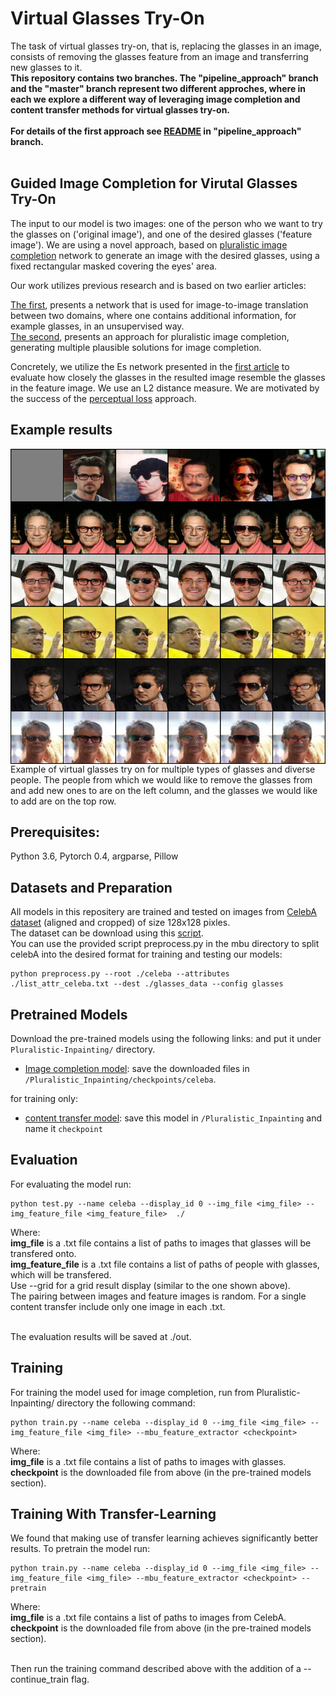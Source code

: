 
# Virtual Glasses Try-On

The task of virtual glasses try-on, that is, replacing the glasses in an image, consists of removing the glasses feature from an image and transferring new glasses to it. 
<br> <b> This repository contains two branches. The "pipeline_approach" branch and the "master" branch represent two different approches, where in each we explore a different way of leveraging image completion and content transfer methods for virtual glasses try-on.</b>
<br>
<br>
<b>For details of the first approach see [README](https://github.com/ShlomoLibo/Pluralistic-Inpainting/blob/pipeline_approach/README.md) in "pipeline_approach" branch.</b>
<br>
<br>
## Guided Image Completion for Virutal Glasses Try-On
The input to our model is two images: one of the person who we want to try the glasses on ('original image'), and one of the desired glasses ('feature image'). 
We are using a novel approach, based on [pluralistic image completion](https://github.com/lyndonzheng/Pluralistic-Inpainting) network  to generate an image with the desired glasses, using a fixed rectangular masked covering the eyes' area. 

Our work utilizes previous research and is based on two earlier articles:

[The first](https://github.com/rmokady/mbu-content-tansfer), presents a network that is used for image-to-image translation between two domains, where one contains additional information, for example glasses, in an unsupervised way.
<br>
[The second](https://github.com/lyndonzheng/Pluralistic-Inpainting), presents an approach for pluralistic image completion, generating multiple plausible solutions for image completion. 

Concretely, we utilize the Es network presented in the [first article](https://github.com/rmokady/mbu-content-tansfer) to evaluate how closely the glasses in the resulted image resemble the glasses in the feature image. We use an L2 distance measure.
We are motivated by the success of the [perceptual loss](http://svl.stanford.edu/assets/papers/JohnsonECCV16.pdf) approach.



## Example results

<img src='final_results.png' align="center">
Example of virtual glasses try on for multiple types of glasses and diverse people. The people from which we would like to remove the glasses from and add new ones to are on the left column, and the glasses we would like to add are on the top row.

## Prerequisites:
Python 3.6, Pytorch 0.4, argparse, Pillow

## Datasets and Preparation
All models in this repositery are trained and tested on images from [CelebA dataset](http://mmlab.ie.cuhk.edu.hk/projects/CelebA.html) (aligned and cropped) of size 128x128 pixles.
<br>
The dataset can be download using this [script](https://gist.github.com/charlesreid1/4f3d676b33b95fce83af08e4ec261822).
<br>
You can use the provided script preprocess.py in the mbu directory to split celebA into the desired format for training and testing our models:
<br>
```
python preprocess.py --root ./celeba --attributes ./list_attr_celeba.txt --dest ./glasses_data --config glasses 
```

## Pretrained Models
Download the pre-trained models using the following links: and put it under ```Pluralistic-Inpainting/``` directory.
<br>
- [Image completion model](https://drive.google.com/drive/folders/1giwKIj6kpTUv393-WN83_IUCyG2ingMD?usp=sharing): save the downloaded files in ```/Pluralistic_Inpainting/checkpoints/celeba```.

for training only:
- [content transfer model](https://drive.google.com/file/d/1oz32kB_91te4kEj8uuva9CwJPULtorep/view?usp=sharing): save this model in ```/Pluralistic_Inpainting``` and name it ```checkpoint```

## Evaluation
For evaluating the model run:
```
python test.py --name celeba --display_id 0 --img_file <img_file> --img_feature_file <img_feature_file>  ./
```
Where: <br>
<b>img_file</b> is a .txt file contains a list of paths to images that glasses will be transfered onto. <br>
<b>img_feature_file</b> is a .txt file contains a list of paths of people with glasses, which will be transfered. <br>
Use --grid for a grid result display (similar to the one shown above). <br>
The pairing between images and feature images is random. For a single content transfer include only one image in each .txt. <br> <br>

The evaluation results will be saved at ./out.

## Training
For training the model used for image completion, run from Pluralistic-Inpainting/ directory the following command:
```
python train.py --name celeba --display_id 0 --img_file <img_file> --img_feature_file <img_file> --mbu_feature_extractor <checkpoint> 
```
Where: <br>
<b>img_file</b> is a .txt file contains a list of paths to images with glasses. <br>
<b>checkpoint</b> is the downloaded file from above (in the pre-trained models section).
  
## Training With Transfer-Learning
We found that making use of transfer learning achieves significantly better results. To pretrain the model run:
```
python train.py --name celeba --display_id 0 --img_file <img_file> --img_feature_file <img_file> --mbu_feature_extractor <checkpoint> --pretrain
```
Where: <br>
<b>img_file</b> is a .txt file contains a list of paths to images from CelebA. <br>
<b>checkpoint</b> is the downloaded file from above (in the pre-trained models section). <br><br>

Then run the training command described above with the addition of a --continue_train flag.

